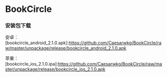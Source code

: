 # BookCircle
### 安装包下载
安卓：[bookcircle_android_2.1.0.apk]:https://github.com/Caesarwkg/BookCircle/raw/master/unpackage/release/bookcircle_android_2.1.0.apk

苹果：[bookcircle_ios_2.1.0.ipa]:https://github.com/Caesarwkg/BookCircle/raw/master/unpackage/release/bookcircle_ios_2.1.0.apk
